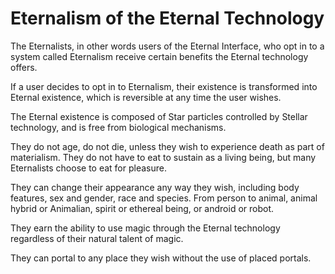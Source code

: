 # Eternalism of the Eternal Technology

The Eternalists, in other words users of the Eternal Interface, who opt in to a system called Eternalism receive certain benefits the Eternal technology offers.

If a user decides to opt in to Eternalism, their existence is transformed into Eternal existence, which is reversible at any time the user wishes.

The Eternal existence is composed of Star particles controlled by Stellar technology, and is free from biological mechanisms.

They do not age, do not die, unless they wish to experience death as part of materialism. They do not have to eat to sustain as a living being, but many Eternalists choose to eat for pleasure.

They can change their appearance any way they wish, including body features, sex and gender, race and species. From person to animal, animal hybrid or Animalian, spirit or ethereal being, or android or robot.

They earn the ability to use magic through the Eternal technology regardless of their natural talent of magic.

They can portal to any place they wish without the use of placed portals.